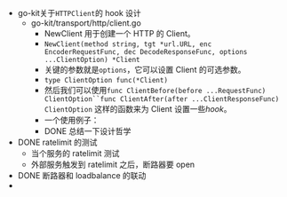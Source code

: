 - go-kit关于`HTTPClient`的 hook 设计
	- go-kit/transport/http/client.go
		- NewClient 用于创建一个 HTTP 的 Client。
		- `NewClient(method string, tgt *url.URL, enc EncoderRequestFunc, dec DecodeResponseFunc, options ...ClientOption) *Client`
		- 关键的参数就是`options`，它可以设置 Client 的可选参数。
		- `type ClientOption func(*Client)`
		- 然后我们可以使用`func ClientBefore(before ...RequestFunc) ClientOption``func ClientAfter(after ...ClientResponseFunc) ClientOption` 这样的函数来为 Client 设置一些*hook*。
		- 一个使用例子：
		- DONE 总结一下设计哲学
- DONE ratelimit 的测试
	- 当个服务的 ratelimit 测试
	- 外部服务触发到 ratelimit 之后，断路器要 open
- DONE 断路器和 loadbalance 的联动
-